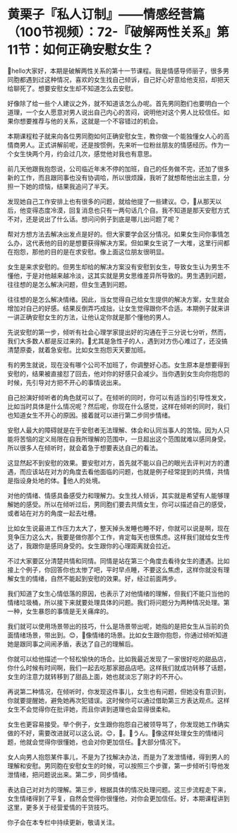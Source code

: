 # 黄栗子『私人订制』——情感经营篇（100节视频）：72-『破解两性关系』第11节：如何正确安慰女生？

🎼hello大家好，本期是破解两性关系的第十一节课程。我是情感导师丽子，很多男同胞都遇到过这种情况，喜欢的女生找自己倾诉，自己好心好意给他支招，却把天给聊死了。想要安慰女生却不知道怎么去安慰。

好像除了给一些个人建议之外，就不知道该怎么办呢。首先男同胞们也要明白一个道理，一个女人愿意对男人说出自己内心的苦闷，说明他对这个男人比较信任。如果你想要推荐与他的关系，这就是一个不容错过的机会。

本期课程粒子就来向各位男同胞如何正确安慰女生，教你做一个能独懂女人心的高情商男人。正式讲解前呢，还是按惯例，先来听一位粉丝朋友的情感经历。作为一个女生快两个月，约会过几次，感觉他对我也有意思。

前几天他跟我抱怨说，公司临近年末不停的加班，自己的任务做不完，还加了很多新的工作，而且跟同事也没有协调哈，所以很烦躁，我听了就想帮他出出主意，分担一下她的烦恼，结果我追问了半天。

发现她自己工作安排上也有很多的问题，就给他提了一些建议。😊，🎼从那天以后，他变得态度冷漠，回复消息也只有一两句话几个自。我不知道是那天安慰方式不对，还是说出了什么话。想问问例子到底是哪儿出问题了呢？

帮对方想方法去解决出发点是好的。但大家要学会区分情况。如果女生问你事情怎么办，这代表他的目的是想要获得解决方案。但如果女生说了一大堆，这里行间都在抱怨，那他的目的是在求安慰。像上面这位朋友很明显。

女生是来求安慰的。但男生却给的解决方案没有安慰到女生，导致女生认为男生不懂他，于是对他越来越冷淡，这其实就是男女思维差异所导致的。男生遇到问题，往往想的是怎么解决问题，但女生遇到问题。

往往想的是怎么解决情绪。因此，当女觉得自己给女生提供的解决方案，女生就会增加对自己的好感。结果反倒弄巧成拙，让女生觉得跟你不合适。本期例子就来讲一讲正确安慰女生的方法，让他认定你就是那个懂他的男人。

先说安慰的第一步，倾听有社会心理学家提出好的沟通在于三分说七分听，然而，我们大多数人都是反过来的。🎼尤其是急性子的人，遇到对方伤心难过了，还没搞清楚原委，就着急安慰。比如女生抱怨天天要加班。

有的男生就说，现在没有哪个公司不加班了，你调整好心态。女生原本是想要得到安慰的，结果被直接怼了回去，他对你的好感只会减少。当你遇到女生向你抱怨的时候，先引导对方把不开心的事情说出来。

自己扮演好倾听者的角色就可以了。在倾听的同时，你可以有适当的引导性发文，比如当时具体是什么情况呢？然后呢，你现在什么感觉，这样在倾听的同时，我们也知道女生不开心的原因。接着就可以进行第二步同步情绪。

安慰人最大的障碍就是在于安慰者无法理解、体会和认同当事人的苦恼。因为人只能将苦恼的定义局限在自我所理解的范围中，一旦超出这个范围就难以感同身受。所以很多人在倾听时，就会着急于想要表达自己的看法。

这显然起不到安慰的效果。要安慰对方，首先就不能以自己的眼光去评判对方的遭遇，而应该站在对方的角度去看他面临的问题，也就是例子经常提到的共情，共情是指设身处地的体。🎼他人的处境。

对他的情绪、情感具备感受力和理解力。女生找人倾诉，其实就是希望有人能够理解她的感受。所以在倾听过后，男同胞们要去共情女生，你可以描述自己的感受，或者站在对方的角度一起去吐槽。

比如女生说最进工作压力太大了，整天掉头发睡也睡不好，你就可以说是啊，现在竞争压力这么大，我要是做你那个工作，肯定每天也很焦虑。这样我们就给女生传达了，我跟你是感同身受的。女生跟你的心理距离就会拉近。

不过大家要区分清楚共情和同情。同情是站在第三个角度去看待女生的遭遇。比如接上个例子，你回答你也太惨了吧，平时早点睡，不要这么焦虑，这样你就没有理解女生的情绪，自然不能起到安慰的效果。好，经过前面两步。

我们知道了女生心情低落的原因，也表示了对他情绪的理解，但我们不能只当他的情绪垃圾桶，所以接下来就要处理具体的问题。我们将问题分为两种情况处理。第一种，女生暴怨的事情是无关痛痒的。

我们就可以使用场景带出的技巧，什么是场景带出呢，她指的是把女生从当前的负面情绪场景，带出到。😊，🎼像情绪的场景。比如女生跟你抱怨，你通过倾听知道她是跟同事之间闹矛盾，表达了自己的理解后。

你就可以给他描述一个轻松愉快的场合。比如我最近发现了一家很好吃的甜品店，你什么时候有时间啊，我们一起去吃那家甜品店吧。这样我们就成功转移了话题，女生的注意力就转移到了甜品上面，她也就淡忘了刚才的不开心。

再说第二种情况，在倾听时，你发现这件事儿，女生也有问题，但她没有意识到，你就要提醒她，避免她再次犯错误。这时候你可以通过借助第三方表达观点。这样女生不会觉得你在批评她，而且你讲到道理也会显得很柔和。

女生也更容易接受。举个例子，女生跟你抱怨自己被领导骂了，你发现她工作确实做的不好，需要改进就可以这么说。😊，🎼。🎼うん。🎼像这样处理女生的情绪问题，他就会觉得你很懂她，也会对你更加信任。🎼大部分情况下。

女人向男人抱怨某件事儿，不是为了找解决办法，而是为了发泄情绪，得到男人的理解和安慰。男同胞在安慰女生的时候，可以按照三个步骤，第一步倾听引导他发泄情绪，把问题说出来。第二步，同步情绪。

表达自己对对方的理解。第三步，根据具体的情况处理问题。这三步流程走下来，女生情绪得到了平复，自然会觉得你很懂他，对你会更加信任。好，本期课程讲到这里，更多关于经营爱情的干货技巧。

你子会在本专栏中持续更新，敬请关注。